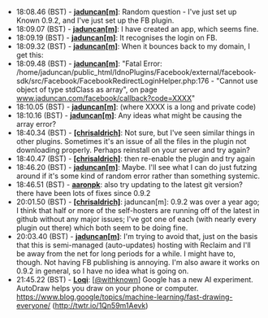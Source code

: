 * <a id="18:08.46">18:08.46 (BST)</a> - __[jaduncan[m]](https://github.com/jaduncan[m])__: Random question - I've just set up Known 0.9.2, and I've just set up the FB plugin.
* <a id="18:09.07">18:09.07 (BST)</a> - __[jaduncan[m]](https://github.com/jaduncan[m])__: I have created an app, which seems fine.
* <a id="18:09.19">18:09.19 (BST)</a> - __[jaduncan[m]](https://github.com/jaduncan[m])__: It recognises the login on FB.
* <a id="18:09.32">18:09.32 (BST)</a> - __[jaduncan[m]](https://github.com/jaduncan[m])__: When it bounces back to my domain, I get this:
* <a id="18:09.48">18:09.48 (BST)</a> - __[jaduncan[m]](https://github.com/jaduncan[m])__: "Fatal Error: /home/jaduncan/public_html/IdnoPlugins/Facebook/external/facebook-sdk/src/Facebook/FacebookRedirectLoginHelper.php:176 - "Cannot use object of type stdClass as array", on page www.jaduncan.com/facebook/callback?code=XXXX"
* <a id="18:10.05">18:10.05 (BST)</a> - __[jaduncan[m]](https://github.com/jaduncan[m])__: (where XXXX is a long and private code)
* <a id="18:10.16">18:10.16 (BST)</a> - __[jaduncan[m]](https://github.com/jaduncan[m])__: Any ideas what might be causing the array error?
* <a id="18:40.34">18:40.34 (BST)</a> - __[[chrisaldrich]](https://github.com/[chrisaldrich])__: Not sure, but I've seen similar things in other plugins. Sometimes it's an issue of all the files in the plugin not downloading properly. Perhaps reinstall on your server and try again?
* <a id="18:40.47">18:40.47 (BST)</a> - __[[chrisaldrich]](https://github.com/[chrisaldrich])__: then re-enable the plugin and try again
* <a id="18:46.20">18:46.20 (BST)</a> - __[jaduncan[m]](https://github.com/jaduncan[m])__: Maybe. I'll see what I can do just futzing around if it's some kind of random error rather than something systemic.
* <a id="18:46.51">18:46.51 (BST)</a> - __[aaronpk](https://github.com/aaronpk)__: also try updating to the latest git version? there have been lots of fixes since 0.9.2
* <a id="20:01.50">20:01.50 (BST)</a> - __[[chrisaldrich]](https://github.com/[chrisaldrich])__: jaduncan[m]: 0.9.2 was over a year ago; I think that half or more of the self-hosters are running off of the latest in github without any major issues; I've got one of each (with nearly every plugin out there) which both seem to be doing fine.
* <a id="20:03.40">20:03.40 (BST)</a> - __[jaduncan[m]](https://github.com/jaduncan[m])__: I'm trying to avoid that, just on the basis that this is semi-managed (auto-updates) hosting with Reclaim and I'll be away from the net for long periods for a while. I might have to, though. Not having FB publishing is annoying. I'm also aware it works on 0.9.2 in general, so I have no idea what is going on.
* <a id="21:45.22">21:45.22 (BST)</a> - __[Loqi](https://github.com/Loqi)__: [<a href="https://twitter.com/withknown">@withknown</a>] Google has a new AI experiment. AutoDraw helps you draw on your phone or computer. https://www.blog.google/topics/machine-learning/fast-drawing-everyone/ (http://twtr.io/1Qn59m1Aevk)
